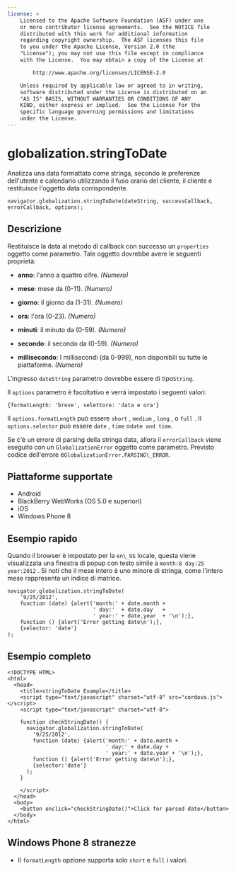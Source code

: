 ```yaml
---
license: >
    Licensed to the Apache Software Foundation (ASF) under one
    or more contributor license agreements.  See the NOTICE file
    distributed with this work for additional information
    regarding copyright ownership.  The ASF licenses this file
    to you under the Apache License, Version 2.0 (the
    "License"); you may not use this file except in compliance
    with the License.  You may obtain a copy of the License at

        http://www.apache.org/licenses/LICENSE-2.0

    Unless required by applicable law or agreed to in writing,
    software distributed under the License is distributed on an
    "AS IS" BASIS, WITHOUT WARRANTIES OR CONDITIONS OF ANY
    KIND, either express or implied.  See the License for the
    specific language governing permissions and limitations
    under the License.
---
```


# globalization.stringToDate

Analizza una data formattata come stringa, secondo le preferenze dell'utente e calendario utilizzando il fuso orario del cliente, il cliente e restituisce l'oggetto data corrispondente.

    navigator.globalization.stringToDate(dateString, successCallback, errorCallback, options);
    

## Descrizione

Restituisce la data al metodo di callback con successo un `properties` oggetto come parametro. Tale oggetto dovrebbe avere le seguenti proprietà:

*   **anno**: l'anno a quattro cifre. *(Numero)*

*   **mese**: mese da (0-11). *(Numero)*

*   **giorno**: il giorno da (1-31). *(Numero)*

*   **ora**: l'ora (0-23). *(Numero)*

*   **minuti**: il minuto da (0-59). *(Numero)*

*   **secondo**: il secondo da (0-59). *(Numero)*

*   **millisecondo**: I millisecondi (da 0-999), non disponibili su tutte le piattaforme. *(Numero)*

L'ingresso `dateString` parametro dovrebbe essere di tipo`String`.

Il `options` parametro è facoltativo e verrà impostato i seguenti valori:

    {formatLength: 'breve', selettore: 'data e ora'}
    

Il `options.formatLength` può essere `short` , `medium` , `long` , o `full` . Il `options.selector` può essere `date` , `time` o`date and
time`.

Se c'è un errore di parsing della stringa data, allora il `errorCallback` viene eseguito con un `GlobalizationError` oggetto come parametro. Previsto codice dell'errore è`GlobalizationError.PARSING\_ERROR`.

## Piattaforme supportate

*   Android
*   BlackBerry WebWorks (OS 5.0 e superiori)
*   iOS
*   Windows Phone 8

## Esempio rapido

Quando il browser è impostato per la `en\_US` locale, questa viene visualizzata una finestra di popup con testo simile a `month:8 day:25 year:2012` . Si noti che il mese intero è uno minore di stringa, come l'intero mese rappresenta un indice di matrice.

    navigator.globalization.stringToDate(
        '9/25/2012',
        function (date) {alert('month:' + date.month +
                               ' day:'  + date.day   +
                               ' year:' + date.year  + '\n');},
        function () {alert('Error getting date\n');},
        {selector: 'date'}
    );
    

## Esempio completo

    <!DOCTYPE HTML>
    <html>
      <head>
        <title>stringToDate Example</title>
        <script type="text/javascript" charset="utf-8" src="cordova.js"></script>
        <script type="text/javascript" charset="utf-8">
    
        function checkStringDate() {
          navigator.globalization.stringToDate(
            '9/25/2012',
            function (date) {alert('month:' + date.month +
                                   ' day:' + date.day +
                                   ' year:' + date.year + '\n');},
            function () {alert('Error getting date\n');},
            {selector:'date'}
          );
        }
    
        </script>
      </head>
      <body>
        <button onclick="checkStringDate()">Click for parsed date</button>
      </body>
    </html>
    

## Windows Phone 8 stranezze

*   Il `formatLength` opzione supporta solo `short` e `full` i valori.